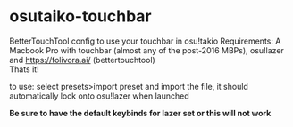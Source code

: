 # osutaiko-touchbar
BetterTouchTool config to use your touchbar in osu!takio
Requirements: 
  A Macbook Pro with touchbar (almost any of the post-2016 MBPs),
  osu!lazer and 
  https://folivora.ai/ (bettertouchtool)  
Thats it!

to use: select presets>import preset and import the file, it should automatically lock onto osu!lazer when launched

**Be sure to have the default keybinds for lazer set or this will not work**
